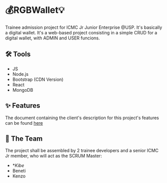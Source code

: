 # 💰RGBWallet💡
Trainee admission project for ICMC Jr Junior Enterprise @USP. It's basically a digital wallet. It's a web-based project consisting in a simple CRUD for a digital wallet, with ADMIN and USER funcions.

## 🛠️ Tools
* JS
* Node.js
* Bootstrap (CDN Version)
* React
* MongoDB

## ✨ Features 
The document containing the client's description for this project's features can be found [here](https://drive.google.com/file/d/1W3Xj5Vy73h6mo37CGoguPnMa-BOt-mNl/view?usp=sharing)

## 👥 The Team
The project shall be assembled by 2 trainee developers and a senior ICMC Jr member, who will act as the SCRUM Master:

* **Kibe*
* Beneti
* Kenzo
